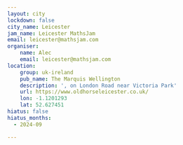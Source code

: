 ```yaml
---
layout: city
lockdown: false
city_name: Leicester
jam_name: Leicester MathsJam
email: leicester@mathsjam.com
organiser:
    name: Alec
    email: leicester@mathsjam.com
location:
    group: uk-ireland
    pub_name: The Marquis Wellington
    description: ', on London Road near Victoria Park'
    url: https://www.oldhorseleicester.co.uk/
    lon: -1.1201293
    lat: 52.627451
hiatus: false
hiatus_months:
  - 2024-09

---
```

